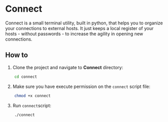 # Connect

Connect is a small terminal utility, built in python, that helps you to organize your connections to external hosts. It just keeps a local register of your hosts - without passwords - to increase the agility in opening new connections.

## How to

1. Clone the project and navigate to __Connect__ directory:

```sh
    cd connect
```
2. Make sure you have execute permission on the `connect` script file:

```sh
    chmod +x connect
```

3. Run `connect`script:

```sh
    ./connect
```